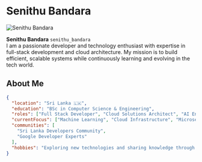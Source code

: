 # Senithu Bandara  
![Senithu Bandara](https://via.placeholder.com/150)

**Senithu Bandara** `senithu_bandara`  
I am a passionate developer and technology enthusiast with expertise in full-stack development and cloud architecture. My mission is to build efficient, scalable systems while continuously learning and evolving in the tech world.

## About Me
```json
{
  "location": "Sri Lanka 🇱🇰",
  "education": "BSc in Computer Science & Engineering",
  "roles": ["Full Stack Developer", "Cloud Solutions Architect", "AI Enthusiast"],
  "currentFocus": ["Machine Learning", "Cloud Infrastructure", "Microservices Architecture"],
  "communities": [
    "Sri Lanka Developers Community",
    "Google Developer Experts"
  ],
  "hobbies": "Exploring new technologies and sharing knowledge through open-source contributions 🌍"
}
